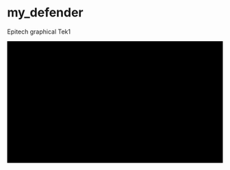 # my_defender
Epitech graphical Tek1

[![Trailer my_defender](defender.gif)](https://youtu.be/RKE6a2Lpyhk)
